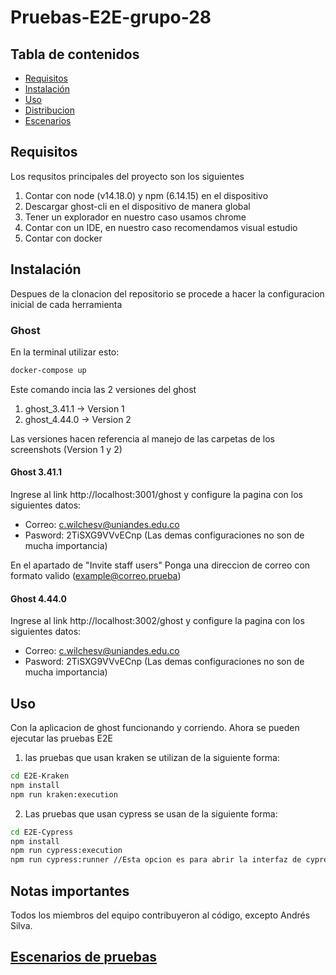 # Pruebas-E2E-grupo-28

## Tabla de contenidos

- [Requisitos](#requisitos)
- [Instalación](#instalación)
- [Uso](#uso)
- [Distribucion](#Distribucion)
- [Escenarios](#Escenarios)

## Requisitos

Los requsitos principales del proyecto son los siguientes

1. Contar con node (v14.18.0) y npm (6.14.15) en el dispositivo
2. Descargar ghost-cli en el dispositivo de manera global
3. Tener un explorador en nuestro caso usamos chrome
4. Contar con un IDE, en nuestro caso recomendamos visual estudio
5. Contar con docker

## Instalación

Despues de la clonacion del repositorio se procede a hacer la configuracion inicial de cada herramienta

### Ghost

En la terminal utilizar esto:

```bash
docker-compose up
```

Este comando incia las 2 versiones del ghost

1. ghost_3.41.1 -> Version 1
2. ghost_4.44.0 -> Version 2

Las versiones hacen referencia al manejo de las carpetas de los screenshots (Version 1 y 2)

#### Ghost 3.41.1

Ingrese al link http://localhost:3001/ghost y configure la pagina con los siguientes datos:

- Correo: c.wilchesv@uniandes.edu.co
- Pasword: 2TiSXG9VVvECnp
  (Las demas configuraciones no son de mucha importancia)

En el apartado de "Invite staff users"
Ponga una direccion de correo con formato valido (example@correo.prueba)

#### Ghost 4.44.0

Ingrese al link http://localhost:3002/ghost y configure la pagina con los siguientes datos:

- Correo: c.wilchesv@uniandes.edu.co
- Pasword: 2TiSXG9VVvECnp
  (Las demas configuraciones no son de mucha importancia)

## Uso

Con la aplicacion de ghost funcionando y corriendo. Ahora se pueden ejecutar las pruebas E2E

1. las pruebas que usan kraken se utilizan de la siguiente forma:

```bash
cd E2E-Kraken
npm install
npm run kraken:execution
```

2. Las pruebas que usan cypress se usan de la siguiente forma:

```bash
cd E2E-Cypress
npm install
npm run cypress:execution
npm run cypress:runner //Esta opcion es para abrir la interfaz de cypress
```

## Notas importantes

Todos los miembros del equipo contribuyeron al código, excepto Andrés Silva.

## [Escenarios de pruebas](Escenarios-de-pruebas)